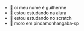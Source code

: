 - 👋 oi meu nome é guilherme
- 👀 estou estudando na alura
- 🌱 estou estudando no scratch
- 💞️ moro em pindamonhangaba-sp

<!---
fernandamar1a/fernandamar1a is a ✨ special ✨ repository because its `README.md` (this file) appears on your GitHub profile.
You can click the Preview link to take a look at your changes.
--->
